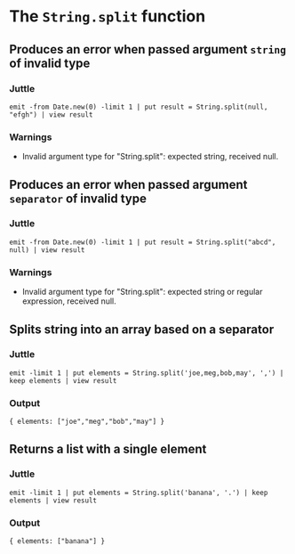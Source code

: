 The `String.split` function
==============================

Produces an error when passed argument `string` of invalid type
---------------------------------------------------------------

### Juttle

    emit -from Date.new(0) -limit 1 | put result = String.split(null, "efgh") | view result

### Warnings

  * Invalid argument type for "String.split": expected string, received null.

Produces an error when passed argument `separator` of invalid type
------------------------------------------------------------------

### Juttle

    emit -from Date.new(0) -limit 1 | put result = String.split("abcd", null) | view result

### Warnings

  * Invalid argument type for "String.split": expected string or regular expression, received null.

Splits string into an array based on a separator
------------------------------------------------

### Juttle

    emit -limit 1 | put elements = String.split('joe,meg,bob,may', ',') | keep elements | view result

### Output

    { elements: ["joe","meg","bob","may"] } 

Returns a list with a single element
--------------------------------------

### Juttle

    emit -limit 1 | put elements = String.split('banana', '.') | keep elements | view result

### Output

    { elements: ["banana"] } 
